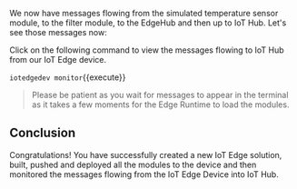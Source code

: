 We now have messages flowing from the simulated temperature sensor module, to the filter module, to the EdgeHub and then up to IoT Hub.  Let's see those messages now:

Click on the following command to view the messages flowing to IoT Hub from our IoT Edge device.

`iotedgedev monitor`{{execute}}

> Please be patient as you wait for messages to appear in the terminal as it takes a few moments for the Edge Runtime to load the modules.

## Conclusion

Congratulations! You have successfully created a new IoT Edge solution, built, pushed and deployed all the modules to the device and then monitored the messages flowing from the IoT Edge Device into IoT Hub.